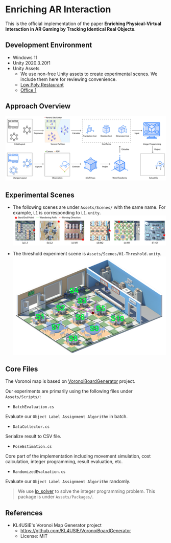 # Enriching AR Interaction

This is the official implementation of the paper **Enriching Physical-Virtual Interaction in AR Gaming by Tracking Identical Real Objects**.

## Development Environment

- Windows 11
- Unity 2020.3.20f1
- Unity Assets
    - We use non-free Unity assets to create experimental scenes. We include them here for reviewing convenience.
    - [Low Poly Restaurant](https://assetstore.unity.com/packages/3d/environments/low-poly-restaurant-147165)
    - [Office 1](https://assetstore.unity.com/packages/3d/props/interior/office-1-205405)

## Approach Overview

![Overview](ReadMe/overview.png)

## Experimental Scenes

- The following scenes are under `Assets/Scenes/` with the same name. For example, `L1` is corresponding to `L1.unity`.
![Layouts](ReadMe/layouts.png)

- The threshold experiment scene is `Assets/Scenes/H1-Threshold.unity`.
![Threshold](ReadMe/threshold.png)

## Core Files

The Voronoi map is based on [VoronoiBoardGenerator](https://github.com/KL4USIE/VoronoiBoardGenerator) project.

Our experiments are primarily using the following files under `Assets/Scripts/`:

- `BatchEvaluation.cs`
  
Evaluate our `Object Label Assignment Algorithm` in batch.

- `DataCollector.cs`

Serialize result to CSV file.

- `PoseEstimation.cs`

Core part of the implementation including movement simulation, cost calculation, integer programming, result evaluation, etc.

- `RandomizedEvaluation.cs`

Evaluate our `Object Label Assignment Algorithm` randomly.

> We use [lp_solver](https://lpsolve.sourceforge.net/5.5/index.htm) to solve the integer programming problem. This package is under `Assets/Packages/`.


## References
- KL4USIE's Voronoi Map Generator project
  - https://github.com/KL4USIE/VoronoiBoardGenerator
  - License: MIT
